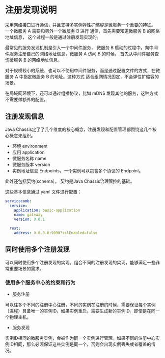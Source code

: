 # 注册发现说明

采用网络接口进行通信，并且支持多实例弹性扩缩容是微服务一个重要的特征。 一个微服务 A 需要和另外一个微服务 B 进行
通信，首先需要知道微服务 B 的网络地址信息， 这个过程一般是通过注册发现实现的。 

最常见的服务发现机制是引入一个中间件服务， 微服务 B 启动的过程中，向中间件服务注册自己的网络地址信息，微服务 A
访问 B 的时候， 首先从中间件服务查询微服务 B 的网络地址信息。

对于规模较小的系统，也可以不使用中间件服务，而是通过配置文件的方式，在微服务 A 中指定微服务 B 的地址。这种方式
适合组网情况固定，不会弹性扩缩容的场景。

在局域网环境下，还可以通过组播协议，比如 mDNS 发现其他的服务，这种方式不需要做额外的配置。

## 注册发现信息

Java Chassis定了了几个维度的核心概念，注册发现和配置管理都围绕这几个核心概念来组织。

* 环境 environment
* 应用 application 
* 微服务名称 name
* 微服务版本 version 
* 实例地址信息 Endpoints，一个实例可以包含多个协议的 Endpoint。  
  
此外还包括契约(schema）。 契约是Java Chassis治理管控的基础。 

这些基本信息通过 yaml 文件进行配置：

```yaml
servicecomb:
  service:
    application: basic-application
    name: gateway
    version: 0.0.1

  rest:
    address: 0.0.0.0:9090?sslEnabled=false
```

## 同时使用多个注册发现

可以同时使用多个注册发现的实现。组合不同的注册发现的实现，能够满足一些非常重要场景的需求。

### 使用多个服务中心的约束和行为

* 服务注册

可以往多个不同的注册中心注册，不同的实例在注册的时候，需要保证每个实例（进程）具备唯一的实例ID，如果实例重启，需要生成新的实例ID，即使是在同一个物理主机。

* 服务发现

实例ID相同的微服务实例，会被作为同一个实例进行管理。如果不同的注册中心实例ID相同，那么必须保证这些实例是同一个，否则会出现实例丢失或者覆盖的情况。 
